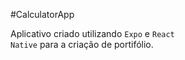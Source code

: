 #CalculatorApp


Aplicativo criado utilizando <code>Expo</code> e <code>React Native</code> para a criação de portifólio.